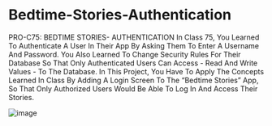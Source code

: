 # Bedtime-Stories-Authentication

PRO-C75: BEDTIME STORIES- AUTHENTICATION
In Class 75, You Learned To Authenticate A User In Their App By Asking Them To Enter A Username And Password. You Also Learned To Change Security Rules For Their Database So That Only Authenticated Users Can Access - Read And Write Values - To The Database. In This Project, You Have To Apply The Concepts Learned In Class By Adding A Login Screen To The “Bedtime Stories” App, So That Only Authorized Users Would Be Able To Log In And Access Their Stories.

![image](https://user-images.githubusercontent.com/72172315/147863143-d78d53c6-f81d-41e1-8207-70204beb1f6b.png)
